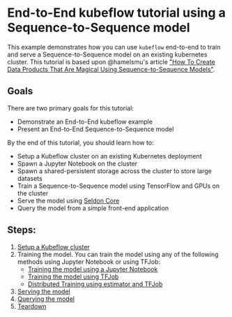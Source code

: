 # End-to-End kubeflow tutorial using a Sequence-to-Sequence model

This example demonstrates how you can use `kubeflow` end-to-end to train and
serve a Sequence-to-Sequence model on an existing kubernetes cluster. This
tutorial is based upon @hamelsmu's article ["How To Create Data Products That
Are Magical Using Sequence-to-Sequence
Models"](https://medium.com/@hamelhusain/how-to-create-data-products-that-are-magical-using-sequence-to-sequence-models-703f86a231f8).

## Goals

There are two primary goals for this tutorial:

*   Demonstrate an End-to-End kubeflow example
*   Present an End-to-End Sequence-to-Sequence model

By the end of this tutorial, you should learn how to:

*   Setup a Kubeflow cluster on an existing Kubernetes deployment
*   Spawn a Jupyter Notebook on the cluster
*   Spawn a shared-persistent storage across the cluster to store large
    datasets
*   Train a Sequence-to-Sequence model using TensorFlow and GPUs on the cluster
*   Serve the model using [Seldon Core](https://github.com/SeldonIO/seldon-core/)
*   Query the model from a simple front-end application

## Steps:

1.  [Setup a Kubeflow cluster](01_setup_a_kubeflow_cluster.md)
1.  Training the model. You can train the model using any of the following
    methods using Jupyter Notebook or using TFJob:
    -  [Training the model using a Jupyter Notebook](02_training_the_model.md)
    -  [Training the model using TFJob](02_training_the_model_tfjob.md)
    -  [Distributed Training using estimator and TFJob](02_distributed_training.md)
1.  [Serving the model](03_serving_the_model.md)
1.  [Querying the model](04_querying_the_model.md)
1.  [Teardown](05_teardown.md)
